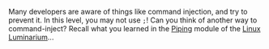 Many developers are aware of things like command injection, and try to prevent it.
In this level, you may not use `;`!
Can you think of another way to command-inject?
Recall what you learned in the [Piping](/linux-luminarium/chaining) module of the [Linux Luminarium](/linux-luminarium)...
